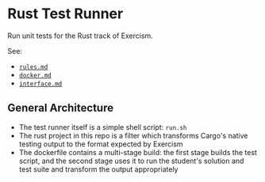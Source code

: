 # Rust Test Runner

Run unit tests for the Rust track of Exercism.

See:

- [`rules.md`](https://github.com/exercism/automated-tests/blob/abaa1a75c2b259f12485c6dcdf186c66cc547afa/docs/rules.md)
- [`docker.md`](https://github.com/exercism/automated-tests/blob/master/docs/docker.md)
- [`interface.md`](https://github.com/exercism/automated-tests/blob/d4f221f63edd2392bcc12408f995e90c1a4c2c85/docs/interface.md)

## General Architecture

- The test runner itself is a simple shell script: `run.sh`
- The rust project in this repo is a filter which transforms Cargo's native testing output to the format expected by Exercism
- The dockerfile contains a multi-stage build: the first stage builds the test script, and the second stage uses it to run the student's solution and test suite and transform the output appropriately
